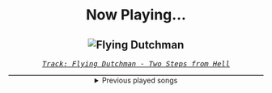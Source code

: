 <div align="center"> 
<h1>Now Playing...</h1>

![Flying Dutchman](https://i.scdn.co/image/ab67616d00001e022e1e0e963b8133ff2f148473)
--
_<samp><a href="https://open.spotify.com/track/0wcDQVtpejkO4TAVi93kD6">Track: Flying Dutchman - Two Steps from Hell</a></samp>_

<div style="border: 1px #4B5054 solid"></div>
<details>
  <summary>
    Previous played songs
  </summary>
  <table>
    <thead>
      <tr>
        <th>
          Artist
        </th>
        <th>
          Song
        </th>
        <th>
          Link
        </th>
      </tr>
    </thead>
    <tbody>
      <tr><td>Two Steps from Hell</td><td>Flying Dutchman</td><td><a href="https://open.spotify.com/track/0wcDQVtpejkO4TAVi93kD6">https://open.spotify.com/track/0wcDQVtpejkO4TAVi93kD6</a></td></tr><tr><td>Two Steps from Hell</td><td>Never Lost Your Life</td><td><a href="https://open.spotify.com/track/63Y7uejLgei04TToyGFS7d">https://open.spotify.com/track/63Y7uejLgei04TToyGFS7d</a></td></tr><tr><td>Two Steps from Hell</td><td>Tale Of The Forest</td><td><a href="https://open.spotify.com/track/1cZECC2cSpPhYzv6PzD6Q8">https://open.spotify.com/track/1cZECC2cSpPhYzv6PzD6Q8</a></td></tr><tr><td>Two Steps from Hell</td><td>Hercules</td><td><a href="https://open.spotify.com/track/0EQon37Fn1Ts4yXIKcA6N0">https://open.spotify.com/track/0EQon37Fn1Ts4yXIKcA6N0</a></td></tr><tr><td>Two Steps from Hell</td><td>Last One Standing</td><td><a href="https://open.spotify.com/track/39TR7eYLgvHHIt7rMJ3lzD">https://open.spotify.com/track/39TR7eYLgvHHIt7rMJ3lzD</a></td></tr><tr><td>Two Steps from Hell</td><td>Arcade Master (Bonus Track)</td><td><a href="https://open.spotify.com/track/1KiLYgmkEQK1TqluYgNfWF">https://open.spotify.com/track/1KiLYgmkEQK1TqluYgNfWF</a></td></tr><tr><td>Two Steps from Hell</td><td>PWND</td><td><a href="https://open.spotify.com/track/4qhPMxTZXPn3LxW5SmCD17">https://open.spotify.com/track/4qhPMxTZXPn3LxW5SmCD17</a></td></tr><tr><td>Two Steps from Hell</td><td>Twin Lights</td><td><a href="https://open.spotify.com/track/6uBbQVdaZAs1KZs4UAQDzR">https://open.spotify.com/track/6uBbQVdaZAs1KZs4UAQDzR</a></td></tr><tr><td>Two Steps from Hell</td><td>Phantom</td><td><a href="https://open.spotify.com/track/2teNIGhw8I0gYLPZ9aDt1E">https://open.spotify.com/track/2teNIGhw8I0gYLPZ9aDt1E</a></td></tr><tr><td>Two Steps from Hell</td><td>Defenders Of The Grail</td><td><a href="https://open.spotify.com/track/2ceZh109cmXRKnIzEN9OyU">https://open.spotify.com/track/2ceZh109cmXRKnIzEN9OyU</a></td></tr><tr><td>For The Fallen Dreams</td><td>No Heaven</td><td><a href="https://open.spotify.com/track/5nxZSkMS7VpbjEHaCQ39a1">https://open.spotify.com/track/5nxZSkMS7VpbjEHaCQ39a1</a></td></tr><tr><td>The Acacia Strain</td><td>UNTENDED GRAVES</td><td><a href="https://open.spotify.com/track/4t9E4wj0PHqNozXXIboLYM">https://open.spotify.com/track/4t9E4wj0PHqNozXXIboLYM</a></td></tr><tr><td>Upon A Burning Body</td><td>Code of Honor</td><td><a href="https://open.spotify.com/track/1ejDrrIUJvvZnXWkiXdABO">https://open.spotify.com/track/1ejDrrIUJvvZnXWkiXdABO</a></td></tr><tr><td>loonight</td><td>See You Tomorrow</td><td><a href="https://open.spotify.com/track/7G4gBzhh47li23o6kl940L">https://open.spotify.com/track/7G4gBzhh47li23o6kl940L</a></td></tr><tr><td>Jamania</td><td>Off the Hook</td><td><a href="https://open.spotify.com/track/2lRQCYeMCLBfh6tFqUrDUt">https://open.spotify.com/track/2lRQCYeMCLBfh6tFqUrDUt</a></td></tr><tr><td>finton</td><td>Wakama</td><td><a href="https://open.spotify.com/track/56Z46663DLvzQbGg5reSPV">https://open.spotify.com/track/56Z46663DLvzQbGg5reSPV</a></td></tr><tr><td>Jamania</td><td>Daydreaming</td><td><a href="https://open.spotify.com/track/5Jc12jCIowaPN81JYyOKcy">https://open.spotify.com/track/5Jc12jCIowaPN81JYyOKcy</a></td></tr><tr><td>knoodle</td><td>Cold Brew</td><td><a href="https://open.spotify.com/track/1Me10jCP9b8wlS3z1VxJIR">https://open.spotify.com/track/1Me10jCP9b8wlS3z1VxJIR</a></td></tr><tr><td>Tim Stone</td><td>Zeitgeist</td><td><a href="https://open.spotify.com/track/2cbv3Z0vKiwjWnOLkLhfrc">https://open.spotify.com/track/2cbv3Z0vKiwjWnOLkLhfrc</a></td></tr><tr><td>loonight</td><td>Dreamy Vibe</td><td><a href="https://open.spotify.com/track/6anZcx8kwyMGDWGsQTvmYe">https://open.spotify.com/track/6anZcx8kwyMGDWGsQTvmYe</a></td></tr>
    </tbody>
  </table>
</details>

</div>
